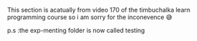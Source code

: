 This section is acatually from video 170 of the timbuchalka learn programming course
so i am sorry for the inconevence 😅

p.s :the exp-menting folder is now called testing